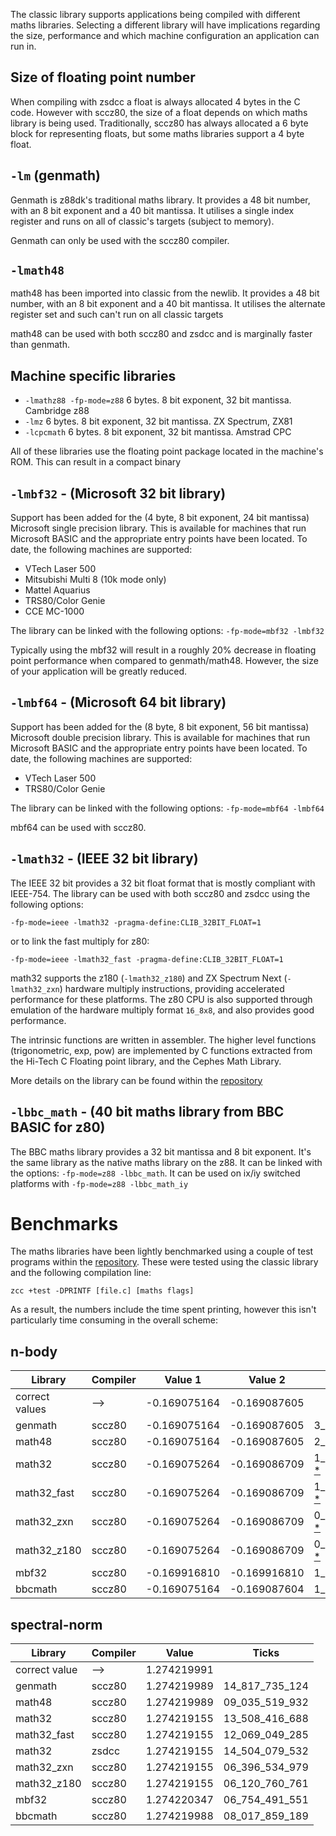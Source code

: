 The classic library supports applications being compiled with different maths libraries. Selecting a different library will have implications regarding the size, performance and which machine configuration an application can run in.

## Size of floating point number

When compiling with zsdcc a float is always allocated 4 bytes in the C code. However with sccz80, the size of a float depends on which maths library is being used. Traditionally, sccz80 has always allocated a 6 byte block for representing floats, but some maths libraries support a 4 byte float.

## `-lm` (genmath)

Genmath is z88dk's traditional maths library. It provides a 48 bit number, with an 8 bit exponent and a 40 bit mantissa. It utilises a single index register and runs on all of classic's targets (subject to memory).

Genmath can only be used with the sccz80 compiler.

## `-lmath48`

math48 has been imported into classic from the newlib. It provides a 48 bit number, with an 8 bit exponent and a 40 bit mantissa. It utilises the alternate register set and such can't run on all classic targets

math48 can be used with both sccz80 and zsdcc and is marginally faster than genmath.

## Machine specific libraries

* `-lmathz88 -fp-mode=z88` 6 bytes. 8 bit exponent, 32 bit mantissa. Cambridge z88
* `-lmz` 6 bytes. 8 bit exponent, 32 bit mantissa. ZX Spectrum, ZX81 
* `-lcpcmath` 6 bytes. 8 bit exponent, 32 bit mantissa. Amstrad CPC

All of these libraries use the floating point package located in the machine's ROM. This can result in a compact binary

## `-lmbf32` - (Microsoft 32 bit library)

Support has been added for the (4 byte, 8 bit exponent, 24 bit mantissa) Microsoft single precision library. This is available for machines that run Microsoft BASIC and the appropriate entry points have been located. To date, the following machines are supported:

* VTech Laser 500
* Mitsubishi Multi 8 (10k mode only)
* Mattel Aquarius
* TRS80/Color Genie
* CCE MC-1000

The library can be linked with the following options: `-fp-mode=mbf32 -lmbf32`

Typically using the mbf32 will result in a roughly 20% decrease in floating point performance when compared to genmath/math48. However, the size of your application will be greatly reduced.

## `-lmbf64` - (Microsoft 64 bit library)

Support has been added for the (8 byte, 8 bit exponent, 56 bit mantissa) Microsoft double precision library. This is available for machines that run Microsoft BASIC and the appropriate entry points have been located. To date, the following machines are supported:

* VTech Laser 500
* TRS80/Color Genie

The library can be linked with the following options: `-fp-mode=mbf64 -lmbf64`

mbf64 can be used with sccz80.

## `-lmath32` - (IEEE 32 bit library)

The IEEE 32 bit provides a 32 bit float format that is mostly compliant with IEEE-754. The library can be used with both sccz80 and zsdcc using the following options:

`-fp-mode=ieee -lmath32 -pragma-define:CLIB_32BIT_FLOAT=1`

or to link the fast multiply for z80: 

`-fp-mode=ieee -lmath32_fast -pragma-define:CLIB_32BIT_FLOAT=1`

math32 supports the z180 (`-lmath32_z180`) and ZX Spectrum Next (`-lmath32_zxn`) hardware multiply instructions, providing accelerated performance for these platforms. The z80 CPU is also supported through emulation of the hardware multiply format `16_8x8`, and also provides good performance.

The intrinsic functions are written in assembler. The higher level functions (trigonometric, exp, pow) are implemented by C functions extracted from the Hi-Tech C Floating point library, and the Cephes Math Library.

More details on the library can be found within the [repository](https://github.com/z88dk/z88dk/tree/master/libsrc/_DEVELOPMENT/math/float/math32)

## `-lbbc_math` - (40 bit maths library from BBC BASIC for z80)

The BBC maths library provides a 32 bit mantissa and 8 bit exponent. It's the same library as the native maths library on the z88. It can be linked with the options: `-fp-mode=z88 -lbbc_math`. It can be used on ix/iy switched platforms with `-fp-mode=z88 -lbbc_math_iy`

# Benchmarks

The maths libraries have been lightly benchmarked using a couple of test programs within the [repository](https://github.com/z88dk/z88dk/tree/master/libsrc/_DEVELOPMENT/EXAMPLES/benchmarks). These were tested using the classic library and the following compilation line:

`zcc +test -DPRINTF [file.c] [maths flags]`

As a result, the numbers include the time spent printing, however this isn't particularly time consuming in the overall scheme:

## n-body

Library         | Compiler | Value 1       | Value 2       | Ticks
-|-|-|-|-
correct values  | -->      | -0.169075164  | -0.169087605
genmath         | sccz80   | -0.169075164  | -0.169087605  | 3_652_736_949
math48          | sccz80   | -0.169075164  | -0.169087605  | 2_402_023_498
math32          | sccz80   | -0.169075264  | -0.169086709  | 1_400_110_112 [*](https://github.com/z88dk/z88dk/blob/master/libsrc/_DEVELOPMENT/math/float/math32/readme.md#execution-speed)
math32_fast     | sccz80   | -0.169075264  | -0.169086709  | 1_199_895_142 [*](https://github.com/z88dk/z88dk/blob/master/libsrc/_DEVELOPMENT/math/float/math32/readme.md#execution-speed)
math32_zxn      | sccz80   | -0.169075264  | -0.169086709  | 0_578_044_414 [*](https://github.com/z88dk/z88dk/blob/master/libsrc/_DEVELOPMENT/math/float/math32/readme.md#execution-speed)
math32_z180     | sccz80   | -0.169075264  | -0.169086709  | 0_562_947_777 [*](https://github.com/z88dk/z88dk/blob/master/libsrc/_DEVELOPMENT/math/float/math32/readme.md#execution-speed)
mbf32           | sccz80   | -0.169916810  | -0.169916810  | 1_939_334_701
bbcmath         | sccz80   | -0.169075164  | -0.169087604  | 1_655_789_776

## spectral-norm

Library         | Compiler |  Value         | Ticks
-|-|-|-
correct value   | -->      | 1.274219991
genmath         | sccz80   | 1.274219989   | 14_817_735_124
math48          | sccz80   | 1.274219989   | 09_035_519_932
math32          | sccz80   | 1.274219155   | 13_508_416_688
math32_fast     | sccz80   | 1.274219155   | 12_069_049_285
math32          | zsdcc    | 1.274219155   | 14_504_079_532
math32_zxn      | sccz80   | 1.274219155   | 06_396_534_979
math32_z180     | sccz80   | 1.274219155   | 06_120_760_761
mbf32           | sccz80   | 1.274220347   | 06_754_491_551
bbcmath         | sccz80   | 1.274219988   | 08_017_859_189